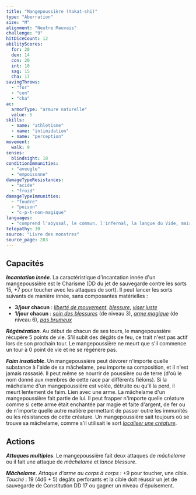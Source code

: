 ```yaml
---
title: "Mangepoussière (Yakat-shi)"
type: "Aberration"
size: "M"
alignment: "Neutre Mauvais"
challenge: "9"
hitDiceCount: 12
abilityScores:
  for: 20
  dex: 14
  con: 20
  int: 10
  sag: 15
  cha: 17
savingThrows:
  - "for"
  - "con"
  - "cha"
ac:
  armorType: "armure naturelle"
  value: 5
skills:
  - name: "athletisme"
  - name: "intimidation"
  - name: "perception"
movement:
  walk: 9
senses:
  blindsight: 18
conditionImmunities:
  - "aveugle"
  - "empoisonne"
damageTypeResistances:
  - "acide"
  - "froid"
damageTypeImmunities:
  - "foudre"
  - "poison"
  - "c-p-t-non-magique"
languages:
  - "comprend l'abyssal, le commun, l'infernal, la langue du Vide, mais ne peut pas parler"
telepathy: 30
source: "Livre des monstres"
source_page: 283
---
```

## Capacités
_**Incantation innée**_. La caractéristique d'incantation innée d'un mangepoussière est le Charisme (DD du jet de sauvegarde contre les sorts 15, +7 pour toucher avec les attaques de sort). Il peut lancer les sorts suivants de manière innée, sans composantes matérielles :
* **3/jour chacun** : [_liberté de mouvement_](/grimoire/liberte-de-mouvement/), [_blessure_](/grimoire/blessure/), [_viser juste_](/grimoire/viser-juste/)
* **1/jour chacun** : [_soin des blessures_](/grimoire/soin-des-blessures/) (de niveau 3), [_arme magique_](/grimoire/arme-magique/) (de niveau 6), [_pas brumeux_](/grimoire/pas-brumeux/)

_**Régénération**_. Au début de chacun de ses tours, le mangepoussière récupère 5 points de vie. S'il subit des dégâts de feu, ce trait n'est pas actif lors de son prochain tour. Le mangepoussière ne meurt que s'il commence un tour à 0 point de vie et ne se régénère pas.

_**Faim insatiable**_. Un mangepoussière peut dévorer n'importe quelle substance à l'aide de sa mâchelame, peu importe sa composition, et il n'est jamais rassasié. Il peut même se nourrir de poussière ou de terre (d'où le nom donné aux membres de cette race par différents fiélons). Si la mâchelame d'un mangepoussière est volée, détruite ou qu'il la perd, il meurt lentement de faim. Lien avec une arme. La mâchelame d'un mangepoussière fait partie de lui. Il peut frapper n'importe quelle créature comme si cette arme était enchantée par magie et faite d'argent, de fer ou de n'importe quelle autre matière permettant de passer outre les immunités ou les résistances de cette créature. Un mangepoussière sait toujours où se trouve sa mâchelame, comme s'il utilisait le sort [_localiser une créature_](/grimoire/localiser-une-creature/).

## Actions
_**Attaques multiples**_. Le mangepoussière fait deux attaques de _mâchelame_ ou il fait une attaque de _mâchelame_ et _lance blessure_.

_**Mâchelame**_. _Attaque d'arme au corps à corps_ : +9 pour toucher, une cible.  
_Touché_ : 19 (4d6 + 5) dégâts perforants et la cible doit réussir un jet de sauvegarde de Constitution DD 17 ou gagner un niveau d'épuisement.
